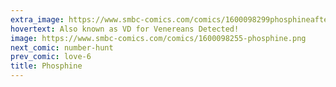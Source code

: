 ```yaml
---
extra_image: https://www.smbc-comics.com/comics/1600098299phosphineafter.png
hovertext: Also known as VD for Venereans Detected!
image: https://www.smbc-comics.com/comics/1600098255-phosphine.png
next_comic: number-hunt
prev_comic: love-6
title: Phosphine
---
```



